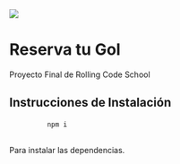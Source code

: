 <!DOCTYPE html>
<html>
<head>
    <img src="https://res.cloudinary.com/dmmviigbv/image/upload/v1692886089/tjzkrnk4sauomcuyrxtd.png"> 
</head>
<body>
    <h1>Reserva tu Gol</h1>
    <p>Proyecto Final de Rolling Code School</p>
    <main>
            <h2>Instrucciones de Instalación</h2>
    <pre>
        <code>npm i</code>
    </pre>
    <p>Para instalar las dependencias.</p>
    
    
</body>
</html>

